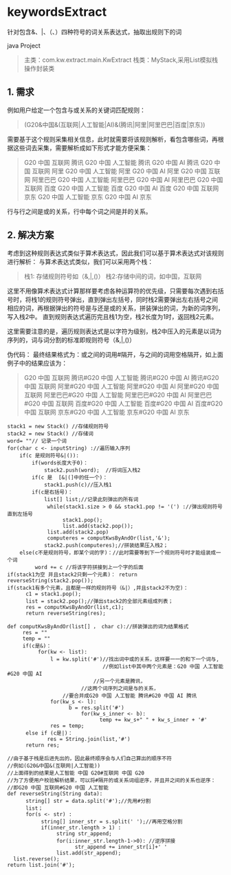 # keywordsExtract
针对包含&amp;、|、（、）四种符号的词关系表达式，抽取出规则下的词

java Project
>主类：com.kw.extract.main.KwExtract
栈类：MyStack,采用List模拟栈操作封装类


## 1. 需求
例如用户给定一个包含与或关系的关键词匹配规则：
> (G20&中国&(互联网|人工智能|AI)&(腾讯|阿里|阿里巴巴|百度|京东))

需要基于这个规则采集相关信息，此时就需要将该规则解析，看包含哪些词，再根据这些词去采集，需要解析成如下形式才能方便采集：
>G20 中国 互联网 腾讯
G20 中国 人工智能 腾讯
G20 中国 AI 腾讯
G20 中国 互联网 阿里
G20 中国 人工智能 阿里
G20 中国 AI 阿里
G20 中国 互联网 阿里巴巴
G20 中国 人工智能 阿里巴巴
G20 中国 AI 阿里巴巴
G20 中国 互联网 百度
G20 中国 人工智能 百度
G20 中国 AI 百度
G20 中国 互联网 京东
G20 中国 人工智能 京东
G20 中国 AI 京东

行与行之间是或的关系，行中每个词之间是并的关系。

## 2. 解决方案
考虑到这种规则表达式类似于算术表达式，因此我们可以基于算术表达式对该规则进行解析：
与算术表达式类似，我们可以采用两个栈：
> 栈1: 存储规则符号如（&,|,()）
   栈2:存储中间的词，如中国，互联网

这里不用像算术表达式计算那样要考虑各种运算符的优先级，只需要每次遇到右括号时，将栈1的规则符号弹出，直到弹出左括号，同时栈2需要弹出左右括号之间相应的词，再根据弹出的符号是与还是或的关系，拼装弹出的词，为新的词序列，写入栈2中。
直到规则表达式遍历完且栈1为空，栈2长度为1时，返回栈2元素。

这里需要注意的是，遍历规则表达式是以字符为级别，栈2中压入的元素是以词为序列的，词与词分割的标准即规则符号（&,|,()）

伪代码：
最终结果格式为：或之间的词用#隔开，与之间的词用空格隔开，如上面例子中的结果应该为：
> G20 中国 互联网 腾讯#G20 中国 人工智能 腾讯#G20 中国 AI 腾讯#G20 中国 互联网 阿里#G20 中国 人工智能 阿里#G20 中国 AI 阿里#G20 中国 互联网 阿里巴巴#G20 中国 人工智能 阿里巴巴#G20 中国 AI 阿里巴巴#G20 中国 互联网 百度#G20 中国 人工智能 百度#G20 中国 AI 百度#G20 中国 互联网 京东#G20 中国 人工智能 京东#G20 中国 AI 京东
```
stack1 = new Stack() //存储规则符号
stack2 = new Stack() //存储词
word= ""// 记录一个词
for(char c <- inputString) ://遍历输入序列
    if(c 是规则符号&|()):
        if(words长度大于0)：
            stack2.push(word);  //将词压入栈2
        if(c 是  [&|(]中的任一个)：
            stack1.push(c)//压入栈1
        if(c是右括号)：
            list[] list;//记录此刻弹出的所有词
             while(stack1.size > 0 && stack1.pop != '(') ://弹出规则符号直到左括号
                  stack1.pop();
                  list.add(stack2.pop());
             list.add(stack2.pop)
             computeres = computKwsByAndOr(list,'&');
            stack2.push(computeres);//拼装结果压入栈2；
    else(c不是规则符号，即某个词的字)：//此时需要等到下一个规则符号时才能组装成一个词   
         word += c //将该字符拼接到上一个字的后面 
if(stack1为空 并且stack2只剩一个元素)： return reverseString(stack2.pop());
if(stack1有多个元素，且都是一样的规则符号（&|）,并且stack2不为空)：
      c1 = stack1.pop();
      list = stack2.pop();//弹出stack2的全部元素组成列表；
      res = computKwsByAndOr(list,c1);
      return reverseString(res);

def computKwsByAndOr(list[] ， char c)://拼装弹出的词为结果格式
     res = ""
     temp = ""
     if(c是&)：
          for(kw <- list):
              l = kw.split('#')//找出词中或的关系，这样要一一的和下一个词与,
                               //例如list中其中两个元素是：G20 中国 人工智能#G20 中国 AI
                            //另一个元素是腾讯，
                        //这两个词序列之间是与的关系，
                  //要合并成G20 中国 人工智能 腾讯#G20 中国 AI 腾讯
              for(kw_s <- l):
                    b = res.split('#')
                        for(kw_s_inner <- b):
                              temp += kw_s+" " + kw_s_inner + '#'
              res = temp;
      else if (c是|)：
             res = String.join(list,'#')
      return res;

//由于基于栈是后进先出的，因此最终顺序会与人们自己算出的顺序不符
//例如(G20&中国&(互联网|人工智能))
//上面得到的结果是人工智能 中国 G20#互联网 中国 G20
//为了方便用户校验解析结果，可以将#隔开的或关系词组逆序，并且并之间的关系也逆序：
//即G20 中国 互联网#G20 中国 人工智能
def reverseString(String data):
      string[] str = data.split('#');//先用#分割
      list；
      for(s <- str) :
           string[] inner_str = s.split(' ');//再用空格分割
           if(inner_str.length > 1) :
                string str_append;
                for(i:inner_str.length-1->0): //逆序拼接
                      str_append += inner_str[i]+' '
                list.add(str_append);
  list.reverse();
return list.join('#');
            
          
```








